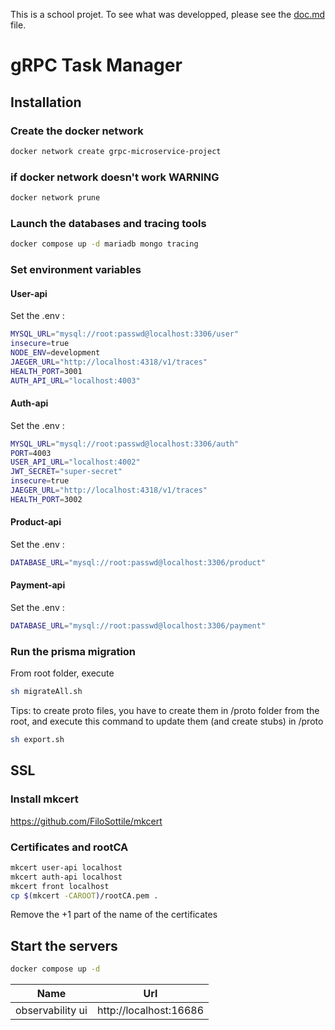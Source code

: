 This is a school projet. To see what was developped, please see the [doc.md](doc.md) file.


# gRPC Task Manager

## Installation

### Create the docker network

```bash
docker network create grpc-microservice-project
```

### if docker network doesn't work WARNING

```bash
docker network prune
```

### Launch the databases and tracing tools

```bash
docker compose up -d mariadb mongo tracing
```

### Set environment variables
#### User-api

Set the .env :
```bash
MYSQL_URL="mysql://root:passwd@localhost:3306/user"
insecure=true
NODE_ENV=development
JAEGER_URL="http://localhost:4318/v1/traces"
HEALTH_PORT=3001
AUTH_API_URL="localhost:4003"
```

#### Auth-api

Set the .env :
```bash
MYSQL_URL="mysql://root:passwd@localhost:3306/auth"
PORT=4003
USER_API_URL="localhost:4002"
JWT_SECRET="super-secret"
insecure=true
JAEGER_URL="http://localhost:4318/v1/traces"
HEALTH_PORT=3002
```

#### Product-api

Set the .env :
```bash
DATABASE_URL="mysql://root:passwd@localhost:3306/product"
```

#### Payment-api

Set the .env :
```bash
DATABASE_URL="mysql://root:passwd@localhost:3306/payment"
```

### Run the prisma migration
From root folder, execute
```bash
sh migrateAll.sh
```

Tips: to create proto files, you have to create them in /proto folder from the root, and execute this command to update them (and create stubs) in /proto
```bash
sh export.sh
```

## SSL

### Install mkcert 

https://github.com/FiloSottile/mkcert

### Certificates and rootCA

```bash
mkcert user-api localhost
mkcert auth-api localhost
mkcert front localhost
cp $(mkcert -CAROOT)/rootCA.pem .
```

Remove the +1 part of the name of the certificates 

## Start the servers

```bash
docker compose up -d
```

| **Name**         | **Url**                |
|------------------|------------------------|
| observability ui | http://localhost:16686 |
